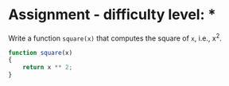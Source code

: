 # Assignment - difficulty level: *

Write a function `square(x)` that computes the square of `x`, i.e., x<sup>2</sup>.

```javascript
function square(x)
{
    return x ** 2;
}
```
